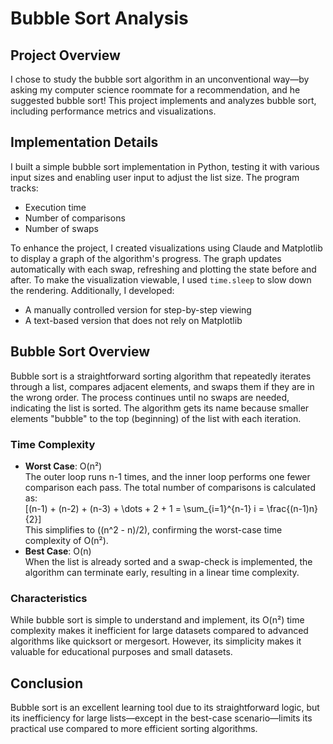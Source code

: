 # Bubble Sort Analysis 

## Project Overview
I chose to study the bubble sort algorithm in an unconventional way—by asking my computer science roommate for a recommendation, and he suggested bubble sort! This project implements and analyzes bubble sort, including performance metrics and visualizations.

## Implementation Details
I built a simple bubble sort implementation in Python, testing it with various input sizes and enabling user input to adjust the list size. The program tracks:
- Execution time
- Number of comparisons
- Number of swaps

To enhance the project, I created visualizations using Claude and Matplotlib to display a graph of the algorithm's progress. The graph updates automatically with each swap, refreshing and plotting the state before and after. To make the visualization viewable, I used `time.sleep` to slow down the rendering. Additionally, I developed:
- A manually controlled version for step-by-step viewing
- A text-based version that does not rely on Matplotlib

## Bubble Sort Overview
Bubble sort is a straightforward sorting algorithm that repeatedly iterates through a list, compares adjacent elements, and swaps them if they are in the wrong order. The process continues until no swaps are needed, indicating the list is sorted. The algorithm gets its name because smaller elements "bubble" to the top (beginning) of the list with each iteration.

### Time Complexity
- **Worst Case**: O(n²)  
  The outer loop runs n-1 times, and the inner loop performs one fewer comparison each pass. The total number of comparisons is calculated as:  
  \[(n-1) + (n-2) + (n-3) + \dots + 2 + 1 = \sum_{i=1}^{n-1} i = \frac{(n-1)n}{2}\]  
  This simplifies to \((n^2 - n)/2\), confirming the worst-case time complexity of O(n²).
- **Best Case**: O(n)  
  When the list is already sorted and a swap-check is implemented, the algorithm can terminate early, resulting in a linear time complexity.

### Characteristics
While bubble sort is simple to understand and implement, its O(n²) time complexity makes it inefficient for large datasets compared to advanced algorithms like quicksort or mergesort. However, its simplicity makes it valuable for educational purposes and small datasets.

## Conclusion
Bubble sort is an excellent learning tool due to its straightforward logic, but its inefficiency for large lists—except in the best-case scenario—limits its practical use compared to more efficient sorting algorithms.
